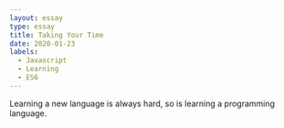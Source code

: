 ```yaml
---
layout: essay
type: essay
title: Taking Your Time
date: 2020-01-23
labels:
  - Javascript
  - Learning
  - ES6
---
```


Learning a new language is always hard, so is learning a programming language. 
